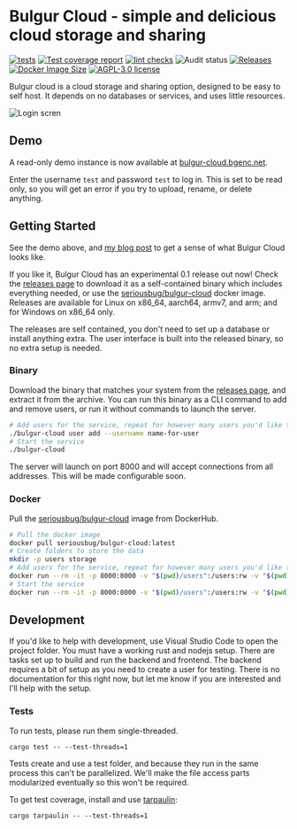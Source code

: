 # Bulgur Cloud - simple and delicious cloud storage and sharing



[![tests](https://img.shields.io/github/workflow/status/SeriousBug/bulgur-cloud/tests?label=tests)](https://github.com/SeriousBug/bulgur-cloud/actions/workflows/coverage.yml) [![Test coverage report](https://img.shields.io/codecov/c/github/SeriousBug/bulgur-cloud)](https://codecov.io/gh/SeriousBug/bulgur-cloud) [![lint checks](https://img.shields.io/github/workflow/status/SeriousBug/bulgur-cloud/lint%20checks?label=lint)](https://github.com/SeriousBug/bulgur-cloud/actions/workflows/lint.yml) ![Audit status](https://img.shields.io/github/workflow/status/SeriousBug/bulgur-cloud/Security%20audit?label=audit) [![Releases](https://img.shields.io/github/v/release/SeriousBug/bulgur-cloud?include_prereleases)](https://github.com/SeriousBug/bulgur-cloud/releases) [![Docker Image Size](https://img.shields.io/docker/image-size/seriousbug/bulgur-cloud)](https://hub.docker.com/r/seriousbug/bulgur-cloud) [![AGPL-3.0 license](https://img.shields.io/github/license/SeriousBug/bulgur-cloud)](https://github.com/SeriousBug/bulgur-cloud/blob/main/LICENSE.txt)

Bulgur cloud is a cloud storage and sharing option, designed to be easy to self
host. It depends on no databases or services, and uses little resources.

![Login scren](https://bgenc.net/img/2022-03-29-00-17-38.png)

## Demo

A read-only demo instance is now available at [bulgur-cloud.bgenc.net](https://bulgur-cloud.bgenc.net).

Enter the username `test` and password `test` to log in. This is set to be read only, so you will get an error if you try to upload, rename, or delete anything.

## Getting Started

See the demo above, and [my blog post](https://bgenc.net/bulgur-cloud-intro/) to get a sense of what Bulgur Cloud looks like.

If you like it, Bulgur Cloud has an experimental 0.1 release out now! Check the
[releases page](https://github.com/SeriousBug/bulgur-cloud/releases) to download
it as a self-contained binary which includes everything needed, or use the
[seriousbug/bulgur-cloud](https://hub.docker.com/r/seriousbug/bulgur-cloud)
docker image. Releases are available for Linux on x86_64, aarch64, armv7, and
arm; and for Windows on x86_64 only.

The releases are self contained, you don't need to set up a database or install
anything extra. The user interface is built into the released binary, so no
extra setup is needed.

### Binary

Download the binary that matches your system from the [releases page](https://github.com/SeriousBug/bulgur-cloud/releases), and extract it from the archive.
You can run this binary as a CLI command to add and remove users, or run it without commands to launch the server.

```bash
# Add users for the service, repeat for however many users you'd like to add
./bulgur-cloud user add --username name-for-user
# Start the service
./bulgur-cloud
```

The server will launch on port 8000 and will accept connections from all
addresses. This will be made configurable soon.

### Docker

Pull the [seriousbug/bulgur-cloud](https://hub.docker.com/r/seriousbug/bulgur-cloud)
image from DockerHub.

```bash
# Pull the docker image
docker pull seriousbug/bulgur-cloud:latest
# Create folders to store the data
mkdir -p users storage
# Add users for the service, repeat for however many users you'd like to add
docker run --rm -it -p 8000:8000 -v "$(pwd)/users":/users:rw -v "$(pwd)/storage":/storage:rw seriousbug/bulgur-cloud:latest user add --username name-for-user
# Start the service
docker run --rm -it -p 8000:8000 -v "$(pwd)/users":/users:rw -v "$(pwd)/storage":/storage:rw seriousbug/bulgur-cloud:latest
```

## Development

If you'd like to help with development, use Visual Studio Code to open the
project folder. You must have a working rust and nodejs setup. There are tasks
set up to build and run the backend and frontend. The backend requires a bit of
setup as you need to create a user for testing. There is no documentation for
this right now, but let me know if you are interested and I'll help with the
setup.

### Tests

To run tests, please run them single-threaded.

```
cargo test -- --test-threads=1
```

Tests create and use a test folder, and because they run in the same process
this can't be parallelized. We'll make the file access parts modularized
eventually so this won't be required.

To get test coverage, install and use [tarpaulin](https://github.com/xd009642/tarpaulin):

```
cargo tarpaulin -- --test-threads=1
```
